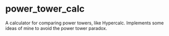 # power_tower_calc

A calculator for comparing power towers, like Hypercalc. Implements some ideas of mine to avoid the power tower paradox.
